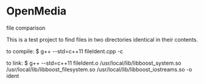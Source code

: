 # OpenMedia
file comparison

This is a test project to find files in two directories identical in their contents.

to compile:
$ g++ --std=c++11 fileIdent.cpp -c

to link:
$ g++ --std=c++11 fileIdent.o /usr/local/lib/libboost_system.so /usr/local/lib/libboost_filesystem.so /usr/local/lib/libboost_iostreams.so -o ident

